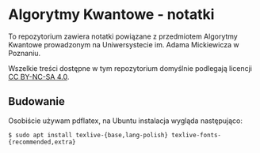 # Algorytmy Kwantowe - notatki

To repozytorium zawiera notatki powiązane z przedmiotem Algorytmy Kwantowe prowadzonym na Uniwersystecie im. Adama Mickiewicza w Poznaniu.

Wszelkie treści dostępne w tym repozytorium domyślnie podlegają licencji [CC BY-NC-SA 4.0](https://creativecommons.org/licenses/by-nc-sa/4.0/).

## Budowanie

Osobiście używam pdflatex, na Ubuntu instalacja wygląda następująco:

```console
$ sudo apt install texlive-{base,lang-polish} texlive-fonts-{recommended,extra}
```
